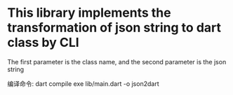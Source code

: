 # This library implements the transformation of json string to dart class by CLI
The first parameter is the class name, and the second parameter is the json string

编译命令:
dart compile exe lib/main.dart -o json2dart